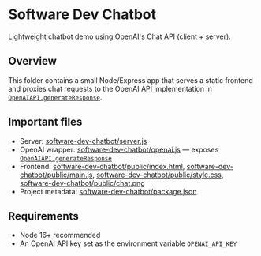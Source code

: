 # Software Dev Chatbot

Lightweight chatbot demo using OpenAI's Chat API (client + server).

## Overview
This folder contains a small Node/Express app that serves a static frontend and proxies chat requests to the OpenAI API implementation in [`OpenAIAPI.generateResponse`](software-dev-chatbot/openai.js).

## Important files
- Server: [software-dev-chatbot/server.js](software-dev-chatbot/server.js)  
- OpenAI wrapper: [software-dev-chatbot/openai.js](software-dev-chatbot/openai.js) — exposes [`OpenAIAPI.generateResponse`](software-dev-chatbot/openai.js)  
- Frontend: [software-dev-chatbot/public/index.html](software-dev-chatbot/public/index.html), [software-dev-chatbot/public/main.js](software-dev-chatbot/public/main.js), [software-dev-chatbot/public/style.css](software-dev-chatbot/public/style.css), [software-dev-chatbot/public/chat.png](software-dev-chatbot/public/chat.png)  
- Project metadata: [software-dev-chatbot/package.json](software-dev-chatbot/package.json)

## Requirements
- Node 16+ recommended
- An OpenAI API key set as the environment variable `OPENAI_API_KEY`
